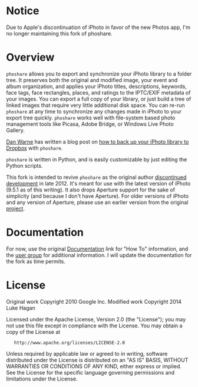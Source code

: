 # Notice

Due to Apple's discontinuation of iPhoto in favor of the new Photos app, I'm no longer maintaining this fork of phoshare.

# Overview

`phoshare` allows you to export and synchronize your iPhoto library to a folder tree. It preserves both the original and modified image, your event and album organization, and applies your iPhoto titles, descriptions, keywords, face tags, face rectangles, places, and ratings to the IPTC/EXIF metadata of your images. You can export a full copy of your library, or just build a tree of linked images that require very little additional disk space. You can re-run `phoshare` at any time to synchronize any changes made in iPhoto to your export tree quickly. `phoshare` works well with file-system based photo management tools like Picasa, Adobe Bridge, or Windows Live Photo Gallery.

[Dan Warne](http://danwarne.com/) has written a blog post on [how to back up your iPhoto library to Dropbox](http://danwarne.com/backup-iphoto-library-dropbox-resize-images-save-space-2/) with `phoshare`.

`phoshare` is written in Python, and is easily customizable by just editing the Python scripts.

This fork is intended to revive `phoshare` as the original author [discontinued development](https://groups.google.com/forum/?fromgroups=#!topic/phoshare-users/moWsMcD5SdQ) in late 2012. It's meant for use with the latest version of iPhoto (9.5.1 as of this writing). It also drops Aperture support for the sake of simplicity (and because I don't have Aperture). For older versions of iPhoto and any version of Aperture, please use an earlier version from the original [project](https://code.google.com/p/phoshare/downloads/list).

# Documentation

For now, use the original [Documentation](https://sites.google.com/site/phosharedoc) link for "How To" information, and the [user group](http://groups.google.com/group/phoshare-users) for additional information. I will update the documentation for the fork as time permits.

# License

Original work Copyright 2010 Google Inc.
Modified work Copyright 2014 Luke Hagan

   Licensed under the Apache License, Version 2.0 (the "License");
   you may not use this file except in compliance with the License.
   You may obtain a copy of the License at

       http://www.apache.org/licenses/LICENSE-2.0

   Unless required by applicable law or agreed to in writing, software
   distributed under the License is distributed on an "AS IS" BASIS,
   WITHOUT WARRANTIES OR CONDITIONS OF ANY KIND, either express or implied.
   See the License for the specific language governing permissions and
   limitations under the License.
